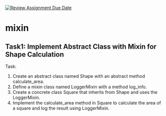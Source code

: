 [![Review Assignment Due Date](https://classroom.github.com/assets/deadline-readme-button-24ddc0f5d75046c5622901739e7c5dd533143b0c8e959d652212380cedb1ea36.svg)](https://classroom.github.com/a/FFdmlBLN)
# mixin

## Task1: Implement Abstract Class with Mixin for Shape Calculation
Task:

1. Create an abstract class named Shape with an abstract method calculate_area.
2. Define a mixin class named LoggerMixin with a method log_info.
3. Create a concrete class Square that inherits from Shape and uses the LoggerMixin.
4. Implement the calculate_area method in Square to calculate the area of a square and log the result using LoggerMixin.
